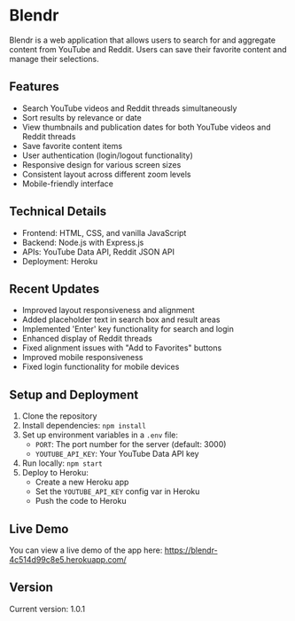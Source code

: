# Blendr

Blendr is a web application that allows users to search for and aggregate content from YouTube and Reddit. Users can save their favorite content and manage their selections.

## Features

- Search YouTube videos and Reddit threads simultaneously
- Sort results by relevance or date
- View thumbnails and publication dates for both YouTube videos and Reddit threads
- Save favorite content items
- User authentication (login/logout functionality)
- Responsive design for various screen sizes
- Consistent layout across different zoom levels
- Mobile-friendly interface

## Technical Details

- Frontend: HTML, CSS, and vanilla JavaScript
- Backend: Node.js with Express.js
- APIs: YouTube Data API, Reddit JSON API
- Deployment: Heroku

## Recent Updates

- Improved layout responsiveness and alignment
- Added placeholder text in search box and result areas
- Implemented 'Enter' key functionality for search and login
- Enhanced display of Reddit threads
- Fixed alignment issues with "Add to Favorites" buttons
- Improved mobile responsiveness
- Fixed login functionality for mobile devices

## Setup and Deployment

1. Clone the repository
2. Install dependencies: `npm install`
3. Set up environment variables in a `.env` file:
   - `PORT`: The port number for the server (default: 3000)
   - `YOUTUBE_API_KEY`: Your YouTube Data API key
4. Run locally: `npm start`
5. Deploy to Heroku:
   - Create a new Heroku app
   - Set the `YOUTUBE_API_KEY` config var in Heroku
   - Push the code to Heroku

## Live Demo

You can view a live demo of the app here: https://blendr-4c514d99c8e5.herokuapp.com/

## Version

Current version: 1.0.1
